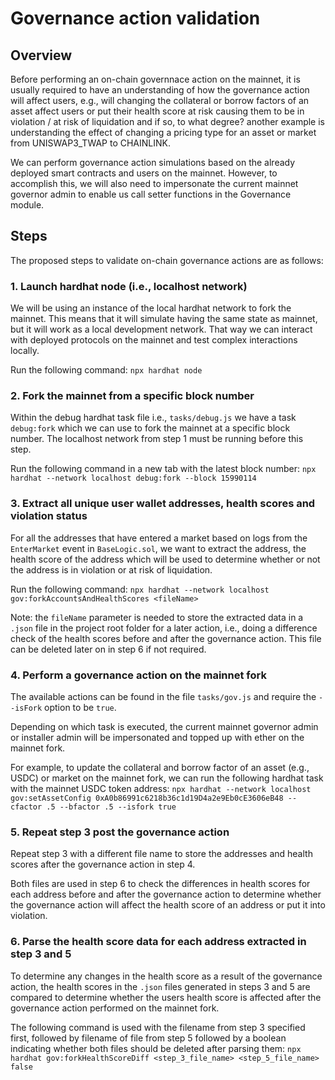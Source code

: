 # Governance action validation

## Overview

Before performing an on-chain governnace action on the mainnet, it is usually required to have an understanding of how the governance action will affect users, e.g., will changing the collateral or borrow factors of an asset affect users or put their health score at risk causing them to be in violation / at risk of liquidation and if so, to what degree? another example is understanding the effect of changing a pricing type for an asset or market from UNISWAP3_TWAP to CHAINLINK.

We can perform governance action simulations based on the already deployed smart contracts and users on the mainnet. However, to accomplish this, we will also need to impersonate the current mainnet governor admin to enable us call setter functions in the Governance module.


## Steps

The proposed steps to validate on-chain governance actions are as follows:

### 1. Launch hardhat node (i.e., localhost network)
We will be using an instance of the local hardhat network to fork the mainnet. This means that it will simulate having the same state as mainnet, but it will work as a local development network. That way we can interact with deployed protocols on the mainnet and test complex interactions locally.

Run the following command:
    `npx hardhat node`

### 2. Fork the mainnet from a specific block number
Within the debug hardhat task file i.e., `tasks/debug.js` we have a task `debug:fork` which we can use to fork the mainnet at a specific block number.
The localhost network from step 1 must be running before this step.

Run the following command in a new tab with the latest block number:
    `npx hardhat --network localhost debug:fork --block 15990114`

### 3. Extract all unique user wallet addresses, health scores and violation status

For all the addresses that have entered a market based on logs from the `EnterMarket` event in `BaseLogic.sol`, we want to extract the address, the health score of the address which will be used to determine whether or not the address is in violation or at risk of liquidation.

Run the following command:
    `npx hardhat --network localhost gov:forkAccountsAndHealthScores <fileName>`

Note: the `fileName` parameter is needed to store the extracted data in a `.json` file in the project root folder for a later action, i.e., doing a difference check of the health scores before and after the governance action.
This file can be deleted later on in step 6 if not required.

### 4. Perform a governance action on the mainnet fork

The available actions can be found in the file `tasks/gov.js` and require the `--isFork` option to be `true`.

Depending on which task is executed, the current mainnet governor admin or installer admin will be impersonated and topped up with ether on the mainnet fork.

For example, to update the collateral and borrow factor of an asset (e.g., USDC) or market on the mainnet fork, we can run the following hardhat task with the mainnet USDC token address:
    `npx hardhat --network localhost gov:setAssetConfig 0xA0b86991c6218b36c1d19D4a2e9Eb0cE3606eB48 --cfactor .5 --bfactor .5 --isfork true`

### 5. Repeat step 3 post the governance action
Repeat step 3 with a different file name to store the addresses and health scores after the governance action in step 4. 

Both files are used in step 6 to check the differences in health scores for each address before and after the governance action to determine whether the governance action will affect the health score of an address or put it into violation.

### 6. Parse the health score data for each address extracted in step 3 and 5 
To determine any changes in the health score as a result of the governance action, the health scores in the `.json` files generated in steps 3 and 5 are compared to determine whether the users health score is affected after the governance action performed on the mainnet fork. 

The following command is used with the filename from step 3 specified first, followed by filename of file from step 5 followed by a boolean indicating whether both files should be deleted after parsing them:
    `npx hardhat gov:forkHealthScoreDiff <step_3_file_name> <step_5_file_name> false`
